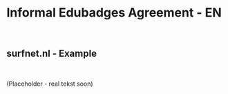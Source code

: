 Informal Edubadges Agreement - EN
=================================

 

surfnet.nl - Example
--------------------

 

(Placeholder - real tekst soon)
